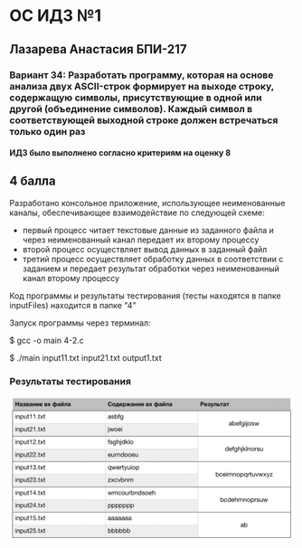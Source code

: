 # ОС ИДЗ №1
## Лазарева Анастасия БПИ-217
### Вариант 34: Разработать программу, которая на основе анализа двух ASCII-строк формирует на выходе строку, содержащую символы, присутствующие в одной или другой (объединение символов). Каждый символ в соответствующей выходной строке должен встречаться только один раз
#### ИДЗ было выполнено согласно критериям на оценку 8

## 4 балла

Разработано консольное приложение, использующее неименованные каналы, обеспечивающее взаимодействие по следующей схеме:
- первый процесс читает текстовые данные из заданного файла и через неименованный канал передает их второму процессу
- второй процесс осуществляет вывод данных в заданный файл
- третий процесс осуществляет обработку данных в соответствии с заданием и передает результат обработки через неименованный канал второму процессу

Код программы и результаты тестирования (тесты находятся в папке inputFiles) находится в папке  "4"

Запуск программы через терминал:

$ gcc -o main 4-2.c

$ ./main input11.txt input21.txt output1.txt

### Результаты тестирования
![img](/img1.png)
